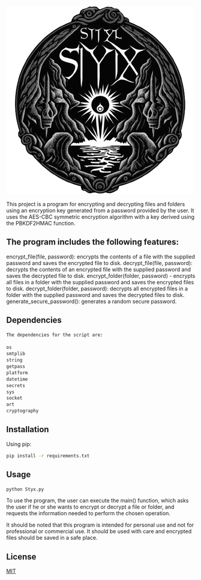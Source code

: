 ![Styx](Repo_img/Styx.png)

This project is a program for encrypting and decrypting files and folders using an encryption key generated from a password provided by the user. It uses the AES-CBC symmetric encryption algorithm with a key derived using the PBKDF2HMAC function.

## The program includes the following features:

encrypt_file(file, password): encrypts the contents of a file with the supplied password and saves the encrypted file to disk.
decrypt_file(file, password): decrypts the contents of an encrypted file with the supplied password and saves the decrypted file to disk.
encrypt_folder(folder, password) - encrypts all files in a folder with the supplied password and saves the encrypted files to disk.
decrypt_folder(folder, password): decrypts all encrypted files in a folder with the supplied password and saves the decrypted files to disk.
generate_secure_password(): generates a random secure password.

## Dependencies

```txt
The dependencies for the script are:

os
smtplib
string
getpass
platform
datetime
secrets
sys
socket
art
cryptography
```

## Installation

Using pip:

```bash
pip install -r requirements.txt
```

## Usage

```python
python Styx.py
```
To use the program, the user can execute the main() function, which asks the user if he or she wants to encrypt or decrypt a file or folder, and requests the information needed to perform the chosen operation.

It should be noted that this program is intended for personal use and not for professional or commercial use. It should be used with care and encrypted files should be saved in a safe place.


## License

[MIT](https://choosealicense.com/licenses/mit/)

